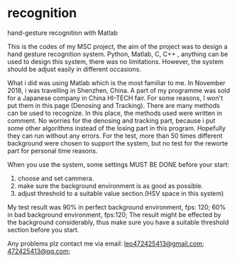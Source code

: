 # recognition
hand-gesture recognition with Matlab

This is the codes of my MSC project, the aim of the project was to design a hand gesture recognition system.
Python, Matlab, C, C++ , anything can be used to design this system, there was no limitations. However, the system should be adjust easily in different occasions.

What i did was using Matlab which is the most familiar to me.
In November 2018, i was travelling in Shenzhen, China. A part of my programme was sold for a Japanese company in China HI-TECH fair. For some reasons, I won't put them in this page (Denosing and Tracking). There are many methods can be used to recognize. In this place, the methods used were written in comment. No worries for the denosing and tracking part, because i put some other algorithms instead of the losing part in this program. Hopefully they can run without any errors. For the test, more than 50 times different background were chosen to support the system, but no test for the reworte part for personal time reasons.


When you use the system, some settings MUST BE DONE before your start:
1. choose and set cammera.
2. make sure the background environment is as good as possible.
3. adjust threshold to a suitable value section.(HSV space in this system)

My test result was 90% in perfect background environment, fps: 120;
                   60% in bad background environment, fps:120;
                   The result might be effected by the background considerably, thus make sure you have a suitable threshold section before you start.

Any problems plz contact me via email: leo472425413@gmail.com;
                                       472425413@qq.com;
                                       
